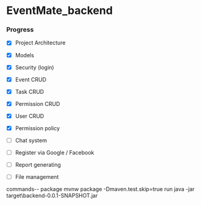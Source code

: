 # EventMate_backend

### Progress

- [x] Project Architecture
- [x] Models
- [x] Security (login)
- [x] Event CRUD
- [x] Task CRUD
- [x] Permission CRUD
- [x] User CRUD
- [x] Permission policy
- [ ] Chat system
- [ ] Register via Google / Facebook
- [ ] Report generating
- [ ] File management


commands--
package
mvnw package -Dmaven.test.skip=true
run
java -jar target\backend-0.0.1-SNAPSHOT.jar



